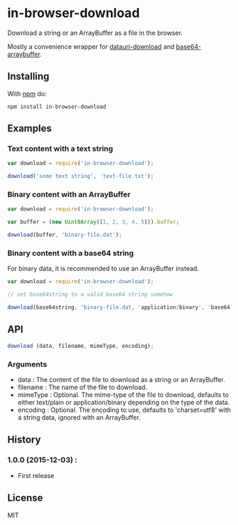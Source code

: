 # in-browser-download

Download a string or an ArrayBuffer as a file in the browser.

Mostly a convenience wrapper for [datauri-download](https://www.npmjs.com/package/datauri-download) and [base64-arraybuffer](https://www.npmjs.com/package/base64-arraybuffer).

## Installing

With [npm](http://npmjs.org) do:

```
npm install in-browser-download
```

## Examples

### Text content with a text string

```js
var download = require('in-browser-download');

download('some text string', 'text-file.txt');
```

### Binary content with an ArrayBuffer

```js
var download = require('in-browser-download');

var buffer = (new Uint8Array([1, 2, 3, 4, 5])).buffer;

download(buffer, 'binary-file.dat');
```

### Binary content with a base64 string

For binary data, it is recommended to use an ArrayBuffer instead.

```js
var download = require('in-browser-download');

// set base64string to a valid base64 string somehow

download(base64string, 'binary-file.dat, 'application/binary', 'base64');
```

## API

```js
download (data, filename, mimeType, encoding);
```

### Arguments

 * data : The content of the file to download as a string or an ArrayBuffer.
 * filename : The name of the file to download.
 * mimeType : Optional. The mime-type of the file to download, defaults to either text/plain or application/binary depending on the type of the data.
 * encoding : Optional. The encoding to use, defaults to 'charset=utf8' with a string data, ignored with an ArrayBuffer.

## History

### 1.0.0 (2015-12-03) :

- First release

## License

MIT

